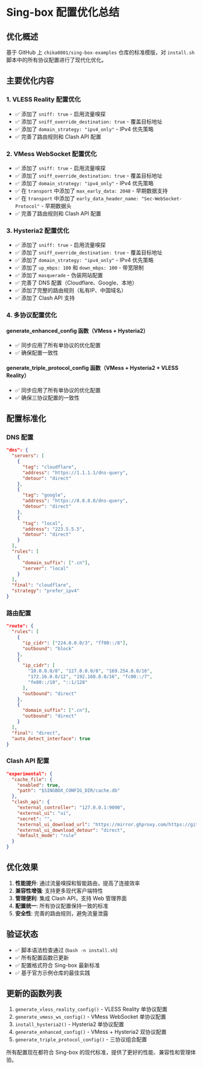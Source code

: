 # Sing-box 配置优化总结

## 优化概述

基于 GitHub 上 `chika0801/sing-box-examples` 仓库的标准模版，对 `install.sh` 脚本中的所有协议配置进行了现代化优化。

## 主要优化内容

### 1. VLESS Reality 配置优化
- ✅ 添加了 `sniff: true` - 启用流量嗅探
- ✅ 添加了 `sniff_override_destination: true` - 覆盖目标地址
- ✅ 添加了 `domain_strategy: "ipv4_only"` - IPv4 优先策略
- ✅ 完善了路由规则和 Clash API 配置

### 2. VMess WebSocket 配置优化
- ✅ 添加了 `sniff: true` - 启用流量嗅探
- ✅ 添加了 `sniff_override_destination: true` - 覆盖目标地址
- ✅ 添加了 `domain_strategy: "ipv4_only"` - IPv4 优先策略
- ✅ 在 `transport` 中添加了 `max_early_data: 2048` - 早期数据支持
- ✅ 在 `transport` 中添加了 `early_data_header_name: "Sec-WebSocket-Protocol"` - 早期数据头
- ✅ 完善了路由规则和 Clash API 配置

### 3. Hysteria2 配置优化
- ✅ 添加了 `sniff: true` - 启用流量嗅探
- ✅ 添加了 `sniff_override_destination: true` - 覆盖目标地址
- ✅ 添加了 `domain_strategy: "ipv4_only"` - IPv4 优先策略
- ✅ 添加了 `up_mbps: 100` 和 `down_mbps: 100` - 带宽限制
- ✅ 添加了 `masquerade` - 伪装网站配置
- ✅ 完善了 DNS 配置（Cloudflare、Google、本地）
- ✅ 添加了完整的路由规则（私有IP、中国域名）
- ✅ 添加了 Clash API 支持

### 4. 多协议配置优化

#### generate_enhanced_config 函数（VMess + Hysteria2）
- ✅ 同步应用了所有单协议的优化配置
- ✅ 确保配置一致性

#### generate_triple_protocol_config 函数（VMess + Hysteria2 + VLESS Reality）
- ✅ 同步应用了所有单协议的优化配置
- ✅ 确保三协议配置的一致性

## 配置标准化

### DNS 配置
```json
"dns": {
  "servers": [
    {
      "tag": "cloudflare",
      "address": "https://1.1.1.1/dns-query",
      "detour": "direct"
    },
    {
      "tag": "google",
      "address": "https://8.8.8.8/dns-query",
      "detour": "direct"
    },
    {
      "tag": "local",
      "address": "223.5.5.5",
      "detour": "direct"
    }
  ],
  "rules": [
    {
      "domain_suffix": [".cn"],
      "server": "local"
    }
  ],
  "final": "cloudflare",
  "strategy": "prefer_ipv4"
}
```

### 路由配置
```json
"route": {
  "rules": [
    {
      "ip_cidr": ["224.0.0.0/3", "ff00::/8"],
      "outbound": "block"
    },
    {
      "ip_cidr": [
        "10.0.0.0/8", "127.0.0.0/8", "169.254.0.0/16",
        "172.16.0.0/12", "192.168.0.0/16", "fc00::/7",
        "fe80::/10", "::1/128"
      ],
      "outbound": "direct"
    },
    {
      "domain_suffix": [".cn"],
      "outbound": "direct"
    }
  ],
  "final": "direct",
  "auto_detect_interface": true
}
```

### Clash API 配置
```json
"experimental": {
  "cache_file": {
    "enabled": true,
    "path": "$SINGBOX_CONFIG_DIR/cache.db"
  },
  "clash_api": {
    "external_controller": "127.0.0.1:9090",
    "external_ui": "ui",
    "secret": "",
    "external_ui_download_url": "https://mirror.ghproxy.com/https://github.com/MetaCubeX/Yacd-meta/archive/gh-pages.zip",
    "external_ui_download_detour": "direct",
    "default_mode": "rule"
  }
}
```

## 优化效果

1. **性能提升**: 通过流量嗅探和智能路由，提高了连接效率
2. **兼容性增强**: 支持更多现代客户端特性
3. **管理便利**: 集成 Clash API，支持 Web 管理界面
4. **配置统一**: 所有协议配置保持一致的标准
5. **安全性**: 完善的路由规则，避免流量泄露

## 验证状态

- ✅ 脚本语法检查通过 (`bash -n install.sh`)
- ✅ 所有配置函数已更新
- ✅ 配置格式符合 Sing-box 最新标准
- ✅ 基于官方示例仓库的最佳实践

## 更新的函数列表

1. `generate_vless_reality_config()` - VLESS Reality 单协议配置
2. `generate_vmess_ws_config()` - VMess WebSocket 单协议配置
3. `install_hysteria2()` - Hysteria2 单协议配置
4. `generate_enhanced_config()` - VMess + Hysteria2 双协议配置
5. `generate_triple_protocol_config()` - 三协议组合配置

所有配置现在都符合 Sing-box 的现代标准，提供了更好的性能、兼容性和管理体验。